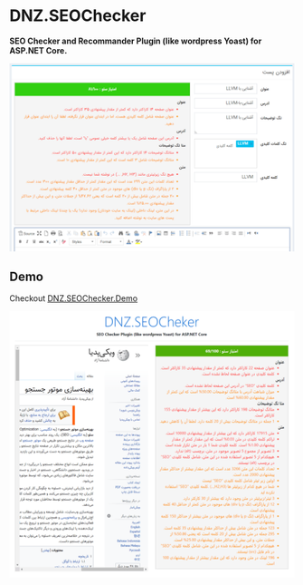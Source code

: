 # DNZ.SEOChecker

**SEO Checker and Recommander Plugin (like wordpress Yoast) for ASP.NET Core.**

![Demo](Demo.png)

## Demo

Checkout [DNZ.SEOChecker.Demo](https://github.com/mjebrahimi/DNZ.SEOChecker/tree/master/demo/DNZ.SEOChecker.Demo)

![Demo2](Demo2.png)